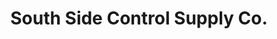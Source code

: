 ---
title: "South Side Control Supply Co."
url: /morton-grove/south-side-control-supply-co/
shop: doityourself
---